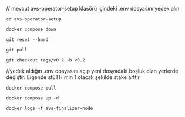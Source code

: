 // mevcut avs-operator-setup klasörü içindeki .env dosyasını yedek alın

```
cd avs-operator-setup

docker compose down

git reset --hard

git pull

git checkout tags/v0.2 -b v0.2
```

//yedek aldığın .env dosyasını açıp yeni dosyadaki boşluk olan yerlerde değiştir. Eigende stETH min 1 olacak şekilde stake arttır
  
``` 
docker compose pull

docker compose up -d

docker logs -f avs-finalizer-node
```
